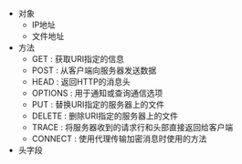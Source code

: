 - 对象
    - IP地址
    - 文件地址
- 方法
    - GET : 获取URI指定的信息
    - POST : 从客户端向服务器发送数据
    - HEAD : 返回HTTP的消息头
    - OPTIONS : 用于通知或查询通信选项
    - PUT : 替换URI指定的服务器上的文件
    - DELETE : 删除URI指定的服务器上的文件
    - TRACE : 将服务器收到的请求行和头部直接返回给客户端
    - CONNECT : 使用代理传输加密消息时使用的方法
- 头字段